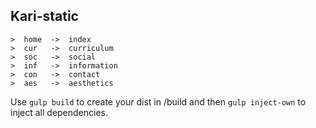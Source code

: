 ## Kari-static
```
>  home  ->  index
>  cur   ->  curriculum
>  soc   ->  social
>  inf   ->  information
>  con   ->  contact  
>  aes   ->  aesthetics  
```
Use `gulp build` to create your dist in /build and then `gulp inject-own` to inject all dependencies.
